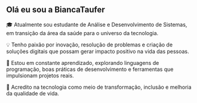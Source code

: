 ## Olá eu sou a BiancaTaufer 
🎓 Atualmente sou estudante de Análise e Desenvolvimento de Sistemas, em transição da área da saúde para o universo da tecnologia.

💡 Tenho paixão por inovação, resolução de problemas e criação de soluções digitais que possam gerar impacto positivo na vida das pessoas.

🚀 Estou em constante aprendizado, explorando linguagens de programação, boas práticas de desenvolvimento e ferramentas que impulsionam projetos reais.

🌱 Acredito na tecnologia como meio de transformação, inclusão e melhoria da qualidade de vida.


